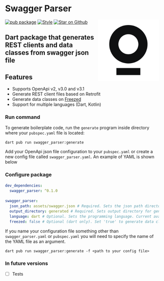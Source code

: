 # Swagger Parser
[![pub package](https://img.shields.io/pub/v/carapacik_lints.svg)](https://pub.dev/packages/carapacik_lints)
[![Style](https://img.shields.io/badge/style-carapacik_lints-40c4ff.svg)](https://github.com/Carapacik/carapacik_lints)
[![Star on Github](https://img.shields.io/github/stars/Carapacik/swagger_parser.svg?style=flat&logo=github&colorB=deeppink&label=stars)](https://github.com/Carapacik/swagger_parser)
<a href="https://omega-r.com/"><img src="./.github/readme/omega_logo.png" width="200" align="right"/></a>

## Dart package that generates REST clients and data classes from swagger json file

## Features

- Supports OpenApi v2, v3.0 and v3.1
- Generate REST client files based on Retrofit
- Generate data classes on [Freezed](https://pub.dev/packages/freezed)
- Support for multiple languages (Dart, Kotlin)

### Run command

To generate boilerplate code, run the `generate` program inside directory where your `pubspec.yaml` file is located:
```shell
dart pub run swagger_parser:generate
```

Add your OpenApi json file configuration to your `pubspec.yaml` or create a new config file called `swagger_parser.yaml`.
An example of YAML is shown below

### Configure package
```yaml
dev_dependencies:
  swagger_parser: ^0.1.0

swagger_parser:
  json_path: assets/swagger.json # Required. Sets the json path directory for generated files
  output_directory: generated # Required. Sets output directory for generated files
  language: dart # Optional. Sets the programming language. Current available languages are: dart, kotlin. Default: dart
  freezed: false # Optional (dart only). Set 'true' to generate data classes using freezed package. Default: false
```

If you name your configuration file something other than `swagger_parser.yaml` or `pubspec.yaml` 
you will need to specify the name of the YAML file as an argument.

```shell
dart pub run swagger_parser:generate -f <path to your config file>
```

### In future versions
 - [ ] Tests
